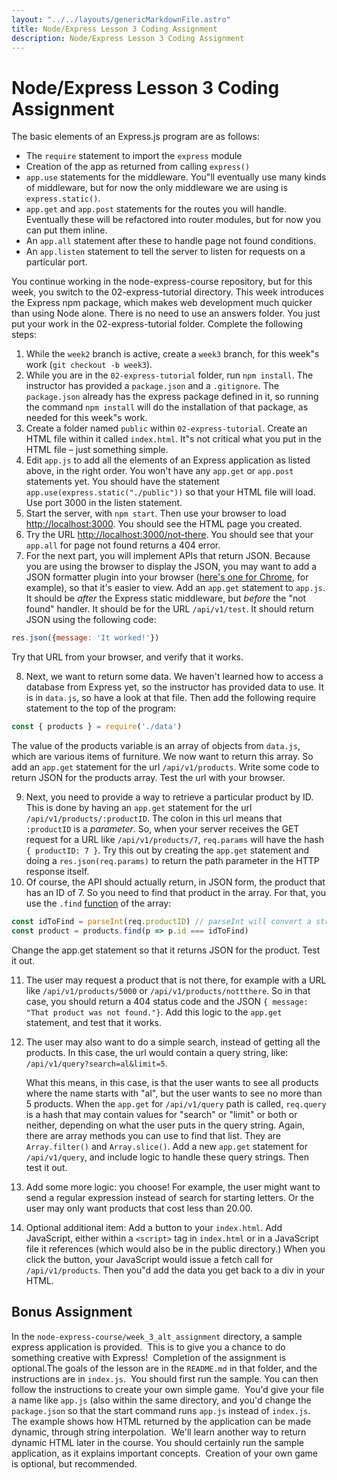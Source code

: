 ```yaml
---
layout: "../../layouts/genericMarkdownFile.astro"
title: Node/Express Lesson 3 Coding Assignment
description: Node/Express Lesson 3 Coding Assignment
---
```


# Node/Express Lesson 3 Coding Assignment

The basic elements of an Express.js program are as follows:

- The `require` statement to import the `express` module
- Creation of the app as returned from  calling `express()`
- `app.use` statements for the middleware. You"ll eventually use many kinds of middleware, but for now the only middleware we are using is `express.static()`.
- `app.get` and `app.post` statements for the routes you will handle. Eventually these will be refactored into router modules, but for now you can put them inline.
- An `app.all` statement after these to handle page not found conditions.
- An `app.listen` statement to tell the server to listen for requests on a particular port.

You continue working in the node-express-course repository, but for this week, you switch to the 02-express-tutorial directory. This week introduces the Express npm package, which makes web development much quicker than using Node alone. There is no need to use an answers folder. You just put your work in the 02-express-tutorial folder. Complete the following steps:

1. While the `week2` branch is active, create a `week3` branch, for this week"s work (`git checkout -b week3`).
2. While you are in the `02-express-tutorial` folder, run `npm install`. The instructor has provided a `package.json` and a `.gitignore`. The `package.json` already has the express package defined in it, so running the command `npm install` will do the installation of that package, as needed for this week"s work.
3. Create a folder named `public` within `02-express-tutorial`. Create an HTML file within it called `index.html`. It"s not critical what you put in the HTML file – just something simple.
4. Edit `app.js` to add all the elements of an Express application as listed above, in the right order. You won't have any `app.get` or `app.post` statements yet. You should have the statement `app.use(express.static("./public"))` so that your HTML file will load. Use port 3000 in the listen statement.
5. Start the server, with `npm start`. Then use your browser to load [http://localhost:3000](). You should see the HTML page you created.
6. Try the URL [http://localhost:3000/not-there](). You should see that your `app.all` for page not found returns a 404 error.
7. For the next part, you will implement APIs that return JSON. Because you are using the browser to display the JSON, you may want to add a JSON formatter plugin into your browser ([here's one for Chrome](https://chrome.google.com/webstore/detail/jsonvue/chklaanhfefbnpoihckbnefhakgolnmc), for example), so that it's easier to view. Add an `app.get` statement to `app.js`. It should be _after_ the Express static middleware, but _before_ the "not found" handler. It should be for the URL `/api/v1/test`. It should return JSON using the following code:

```js
res.json({message: 'It worked!'})
```
<p class="ml-8">Try that URL from your browser, and verify that it works.</p>

8. Next, we want to return some data. We haven't learned how to access a database from Express yet, so the instructor has provided data to use. It is in `data.js`, so have a look at that file. Then add the following require statement to the top of the program:

```js
const { products } = require('./data')
```

<p class="ml-8">The value of the products variable is an array of objects from <code>data.js</code>, which are various items of furniture. We now want to return this array. So add an <code>app.get</code> statement for the url <code>/api/v1/products</code>. Write some code to return JSON for the products array. Test the url with your browser.</p>

9. Next, you need to provide a way to retrieve a particular product by ID. This is done by having an `app.get` statement for the url `/api/v1/products/:productID`. The colon in this url means that `:productID` is a _parameter_. So, when your server receives the GET request for a URL like `/api/v1/products/7`, `req.params` will have the hash `{ productID: 7 }`. Try this out by creating the `app.get` statement and doing a `res.json(req.params)` to return the path parameter in the HTTP response itself.
10. Of course, the API should actually return, in JSON form, the product that has an ID of 7. So you need to find that product in the array. For that, you use the `.find` [function](https://developer.mozilla.org/en-US/docs/Web/JavaScript/Reference/Global_Objects/Array/find) of the array:

```js
const idToFind = parseInt(req.productID) // parseInt will convert a string to an integer
const product = products.find(p => p.id === idToFind)
```
<p class="ml-8">Change the app.get statement so that it returns JSON for the product. Test it out.</p>

11. The user may request a product that is not there, for example with a URL like `/api/v1/products/5000` or `/api/v1/products/nottthere`. So in that case, you should return a 404 status code and the JSON `{ message: "That product was not found."}`. Add this logic to the `app.get` statement, and test that it works.
12. The user may also want to do a simple search, instead of getting all the products. In this case, the url would contain a query string, like: `/api/v1/query?search=al&limit=5`. 

    What this means, in this case, is that the user wants to see all products where the name starts with "al", but the user wants to see no more than 5 products. When the `app.get` for `/api/v1/query` path is called, `req.query` is a hash that may contain values for "search" or "limit" or both or neither, depending on what the user puts in the query string. Again, there are array methods you can use to find that list. They are `Array.filter()` and `Array.slice()`. Add a new `app.get` statement for `/api/v1/query`, and include logic to handle these query strings. Then test it out.

13. Add some more logic: you choose! For example, the user might want to send a regular expression instead of search for starting letters. Or the user may only want products that cost less than 20.00.
14. Optional additional item: Add a button to your `index.html`. Add JavaScript, either within a `<script>` tag in `index.html` or in a JavaScript file it references (which would also be in the public directory.) When you click the button, your JavaScript would issue a fetch call for `/api/v1/products`. Then you"d add the data you get back to a div in your HTML.

## Bonus Assignment

In the `node-express-course/week_3_alt_assignment` directory, a sample express application is provided.  This is to give you a chance to do something creative with Express!  Completion of the assignment is optional.The goals of the lesson are in the `README.md` in that folder, and the instructions are in `index.js`.  You should first run the sample. You can then follow the instructions to create your own simple game.  You'd give your file a name like `app.js` (also within the same directory, and you'd change the `package.json` so that the start command runs `app.js` instead of `index.js`. The example shows how HTML returned by the application can be made dynamic, through string interpolation.  We'll learn another way to return dynamic HTML later in the course. You should certainly run the sample application, as it explains important concepts.  Creation of your own game is optional, but recommended.
